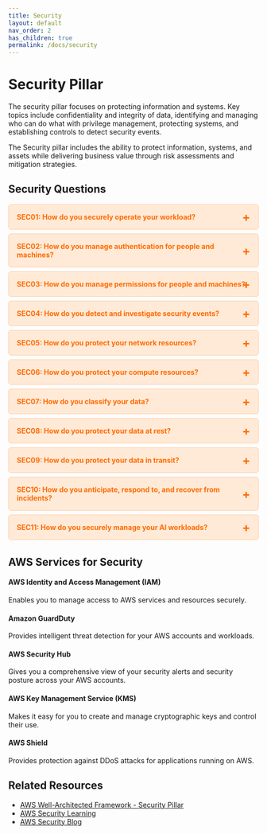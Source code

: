 ```yaml
---
title: Security
layout: default
nav_order: 2
has_children: true
permalink: /docs/security
---
```


<div class="pillar-header">
  <h1>Security Pillar</h1>
  <p>The security pillar focuses on protecting information and systems. Key topics include confidentiality and integrity of data, identifying and managing who can do what with privilege management, protecting systems, and establishing controls to detect security events.</p>
</div>

The Security pillar includes the ability to protect information, systems, and assets while delivering business value through risk assessments and mitigation strategies.

## Security Questions

<div class="question-accordion">
  <div class="question-button">
    <a href="javascript:void(0);">SEC01: How do you securely operate your workload?</a>
    <div class="question-content">
      <ul>
        <li><a href="./security/SEC01.html">View all SEC01 best practices</a></li>
        <li><a href="./security/SEC01-BP01.html">SEC01-BP01: Separate workloads using accounts</a></li>
        <li><a href="./security/SEC01-BP02.html">SEC01-BP02: Secure account root user and properties</a></li>
        <li><a href="./security/SEC01-BP03.html">SEC01-BP03: Identify and validate control objectives</a></li>
        <li><a href="./security/SEC01-BP04.html">SEC01-BP04: Stay up to date with security threats and recommendations</a></li>
        <li><a href="./security/SEC01-BP05.html">SEC01-BP05: Reduce security management scope</a></li>
        <li><a href="./security/SEC01-BP06.html">SEC01-BP06: Automate deployment of standard security controls</a></li>
        <li><a href="./security/SEC01-BP07.html">SEC01-BP07: Identify threats and prioritize mitigations using a threat model</a></li>
        <li><a href="./security/SEC01-BP08.html">SEC01-BP08: Evaluate and implement new security services and features regularly</a></li>
      </ul>
    </div>
  </div>
  
  <div class="question-button">
    <a href="javascript:void(0);">SEC02: How do you manage authentication for people and machines?</a>
    <div class="question-content">
      <ul>
        <li><a href="./security/SEC02.html">View all SEC02 best practices</a></li>
        <li><a href="./security/SEC02-BP01.html">SEC02-BP01: Use strong sign-in mechanisms</a></li>
        <li><a href="./security/SEC02-BP02.html">SEC02-BP02: Use temporary credentials</a></li>
        <li><a href="./security/SEC02-BP03.html">SEC02-BP03: Store and use secrets securely</a></li>
        <li><a href="./security/SEC02-BP04.html">SEC02-BP04: Rely on a centralized identity provider</a></li>
        <li><a href="./security/SEC02-BP05.html">SEC02-BP05: Audit and rotate credentials periodically</a></li>
        <li><a href="./security/SEC02-BP06.html">SEC02-BP06: Employ user groups and attributes</a></li>
      </ul>
    </div>
  </div>
  
  <div class="question-button">
    <a href="javascript:void(0);">SEC03: How do you manage permissions for people and machines?</a>
    <div class="question-content">
      <ul>
        <li><a href="./security/SEC03.html">View all SEC03 best practices</a></li>
        <li><a href="./security/SEC03-BP01.html">SEC03-BP01: Define access requirements</a></li>
        <li><a href="./security/SEC03-BP02.html">SEC03-BP02: Grant least privilege access</a></li>
        <li><a href="./security/SEC03-BP03.html">SEC03-BP03: Establish emergency access process</a></li>
        <li><a href="./security/SEC03-BP04.html">SEC03-BP04: Reduce permissions continuously</a></li>
        <li><a href="./security/SEC03-BP05.html">SEC03-BP05: Define permission guardrails for your organization</a></li>
        <li><a href="./security/SEC03-BP06.html">SEC03-BP06: Manage access based on lifecycle</a></li>
        <li><a href="./security/SEC03-BP07.html">SEC03-BP07: Analyze public and cross-account access</a></li>
        <li><a href="./security/SEC03-BP08.html">SEC03-BP08: Share resources securely within your organization</a></li>
        <li><a href="./security/SEC03-BP09.html">SEC03-BP09: Share resources securely with a third party</a></li>
      </ul>
    </div>
  </div>
  
  <div class="question-button">
    <a href="javascript:void(0);">SEC04: How do you detect and investigate security events?</a>
    <div class="question-content">
      <ul>
        <li><a href="./security/SEC04.html">View all SEC04 best practices</a></li>
        <li><a href="./security/SEC04-BP01.html">SEC04-BP01: Configure service and application logging</a></li>
        <li><a href="./security/SEC04-BP02.html">SEC04-BP02: Analyze logs, findings, and metrics centrally</a></li>
        <li><a href="./security/SEC04-BP03.html">SEC04-BP03: Automate alerting and responses</a></li>
        <li><a href="./security/SEC04-BP04.html">SEC04-BP04: Develop investigation processes</a></li>
      </ul>
    </div>
  </div>
  
  <div class="question-button">
    <a href="javascript:void(0);">SEC05: How do you protect your network resources?</a>
    <div class="question-content">
      <ul>
        <li><a href="./security/SEC05.html">View all SEC05 best practices</a></li>
        <li><a href="./security/SEC05-BP01.html">SEC05-BP01: Create network layers</a></li>
        <li><a href="./security/SEC05-BP02.html">SEC05-BP02: Control traffic at all layers</a></li>
        <li><a href="./security/SEC05-BP03.html">SEC05-BP03: Implement inspection</a></li>
        <li><a href="./security/SEC05-BP04.html">SEC05-BP04: Automate network protection</a></li>
      </ul>
    </div>
  </div>
  
  <div class="question-button">
    <a href="javascript:void(0);">SEC06: How do you protect your compute resources?</a>
    <div class="question-content">
      <ul>
        <li><a href="./security/SEC06.html">View all SEC06 best practices</a></li>
        <li><a href="./security/SEC06-BP01.html">SEC06-BP01: Perform vulnerability management</a></li>
        <li><a href="./security/SEC06-BP02.html">SEC06-BP02: Provision compute from hardened images</a></li>
        <li><a href="./security/SEC06-BP03.html">SEC06-BP03: Reduce manual management and interactive access</a></li>
        <li><a href="./security/SEC06-BP04.html">SEC06-BP04: Validate software integrity</a></li>
        <li><a href="./security/SEC06-BP05.html">SEC06-BP05: Automate compute protection</a></li>
      </ul>
    </div>
  </div>
  
  <div class="question-button">
    <a href="javascript:void(0);">SEC07: How do you classify your data?</a>
    <div class="question-content">
      <ul>
        <li><a href="./security/SEC07.html">View all SEC07 best practices</a></li>
        <li><a href="./security/SEC07-BP01.html">SEC07-BP01: Identify the data within your workload</a></li>
        <li><a href="./security/SEC07-BP02.html">SEC07-BP02: Define data protection controls</a></li>
        <li><a href="./security/SEC07-BP03.html">SEC07-BP03: Automate identification and classification</a></li>
        <li><a href="./security/SEC07-BP04.html">SEC07-BP04: Define data lifecycle management</a></li>
      </ul>
    </div>
  </div>
  
  <div class="question-button">
    <a href="javascript:void(0);">SEC08: How do you protect your data at rest?</a>
    <div class="question-content">
      <ul>
        <li><a href="./security/SEC08.html">View all SEC08 best practices</a></li>
        <li><a href="./security/SEC08-BP01.html">SEC08-BP01: Implement secure key management</a></li>
        <li><a href="./security/SEC08-BP02.html">SEC08-BP02: Enforce encryption at rest</a></li>
        <li><a href="./security/SEC08-BP03.html">SEC08-BP03: Automate data at rest protection</a></li>
        <li><a href="./security/SEC08-BP04.html">SEC08-BP04: Enforce access control</a></li>
        <li><a href="./security/SEC08-BP05.html">SEC08-BP05: Use mechanisms to keep people away from data</a></li>
      </ul>
    </div>
  </div>
  
  <div class="question-button">
    <a href="javascript:void(0);">SEC09: How do you protect your data in transit?</a>
    <div class="question-content">
      <ul>
        <li><a href="./security/SEC09.html">View all SEC09 best practices</a></li>
        <li><a href="./security/SEC09-BP01.html">SEC09-BP01: Implement secure key and certificate management</a></li>
        <li><a href="./security/SEC09-BP02.html">SEC09-BP02: Enforce encryption in transit</a></li>
        <li><a href="./security/SEC09-BP03.html">SEC09-BP03: Automate detection of unintended data access</a></li>
        <li><a href="./security/SEC09-BP04.html">SEC09-BP04: Authenticate network communications</a></li>
      </ul>
    </div>
  </div>
  
  <div class="question-button">
    <a href="javascript:void(0);">SEC10: How do you anticipate, respond to, and recover from incidents?</a>
    <div class="question-content">
      <ul>
        <li><a href="./security/SEC10.html">View all SEC10 best practices</a></li>
        <li><a href="./security/SEC10-BP01.html">SEC10-BP01: Identify key personnel and external resources</a></li>
        <li><a href="./security/SEC10-BP02.html">SEC10-BP02: Develop incident management plans</a></li>
        <li><a href="./security/SEC10-BP03.html">SEC10-BP03: Prepare forensic capabilities</a></li>
        <li><a href="./security/SEC10-BP04.html">SEC10-BP04: Automate containment capability</a></li>
        <li><a href="./security/SEC10-BP05.html">SEC10-BP05: Pre-provision access</a></li>
        <li><a href="./security/SEC10-BP06.html">SEC10-BP06: Practice incident response</a></li>
        <li><a href="./security/SEC10-BP07.html">SEC10-BP07: Automate recovery</a></li>
        <li><a href="./security/SEC10-BP08.html">SEC10-BP08: Communicate status</a></li>
        <li><a href="./security/SEC10-BP09.html">SEC10-BP09: Learn from incidents</a></li>
      </ul>
    </div>
  </div>
  
  <div class="question-button">
    <a href="javascript:void(0);">SEC11: How do you securely manage your AI workloads?</a>
    <div class="question-content">
      <ul>
        <li><a href="./security/SEC11.html">View all SEC11 best practices</a></li>
        <li><a href="./security/SEC11-BP01.html">SEC11-BP01: Identify and manage risks in AI workloads</a></li>
        <li><a href="./security/SEC11-BP02.html">SEC11-BP02: Implement data governance for AI workloads</a></li>
        <li><a href="./security/SEC11-BP03.html">SEC11-BP03: Implement model governance for AI workloads</a></li>
        <li><a href="./security/SEC11-BP04.html">SEC11-BP04: Implement application security for AI workloads</a></li>
        <li><a href="./security/SEC11-BP05.html">SEC11-BP05: Implement infrastructure security for AI workloads</a></li>
      </ul>
    </div>
  </div>
</div>

## AWS Services for Security

<div class="aws-service">
  <div class="aws-service-content">
    <h4>AWS Identity and Access Management (IAM)</h4>
    <p>Enables you to manage access to AWS services and resources securely.</p>
  </div>
</div>

<div class="aws-service">
  <div class="aws-service-content">
    <h4>Amazon GuardDuty</h4>
    <p>Provides intelligent threat detection for your AWS accounts and workloads.</p>
  </div>
</div>

<div class="aws-service">
  <div class="aws-service-content">
    <h4>AWS Security Hub</h4>
    <p>Gives you a comprehensive view of your security alerts and security posture across your AWS accounts.</p>
  </div>
</div>

<div class="aws-service">
  <div class="aws-service-content">
    <h4>AWS Key Management Service (KMS)</h4>
    <p>Makes it easy for you to create and manage cryptographic keys and control their use.</p>
  </div>
</div>

<div class="aws-service">
  <div class="aws-service-content">
    <h4>AWS Shield</h4>
    <p>Provides protection against DDoS attacks for applications running on AWS.</p>
  </div>
</div>

<div class="related-resources">
  <h2>Related Resources</h2>
  <ul>
    <li><a href="https://docs.aws.amazon.com/wellarchitected/latest/security-pillar/welcome.html">AWS Well-Architected Framework - Security Pillar</a></li>
    <li><a href="https://aws.amazon.com/security/security-learning/">AWS Security Learning</a></li>
    <li><a href="https://aws.amazon.com/blogs/security/">AWS Security Blog</a></li>
  </ul>
</div>

<style>
.question-accordion {
  margin-bottom: 2rem;
}

.question-button {
  border: 1px solid #ffcca5;
  border-radius: 5px;
  margin-bottom: 0.5rem;
  background-color: #ffead7;
  overflow: hidden;
}

.question-button > a {
  display: block;
  padding: 1rem;
  color: #ff6a00;
  font-weight: bold;
  text-decoration: none;
  position: relative;
}

.question-button > a:after {
  content: '+';
  position: absolute;
  right: 1rem;
  top: 50%;
  transform: translateY(-50%);
  font-size: 1.5rem;
}

.question-button > a:hover {
  background-color: #ffcca5;
}

.question-content {
  display: none;
  padding: 0 1rem 1rem 1rem;
  background-color: #fff;
  border-top: 1px solid #ffcca5;
}

.question-content ul {
  list-style-type: none;
  padding-left: 0;
  margin-top: 0.5rem;
}

.question-content li {
  margin-bottom: 0.5rem;
}

.question-content li a {
  color: #ff6a00;
  text-decoration: none;
}

.question-content li a:hover {
  text-decoration: underline;
}
</style>

<script src="/assets/js/security-accordion.js"></script>
